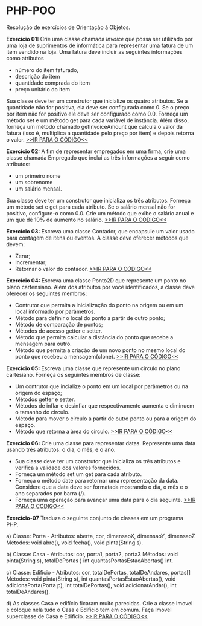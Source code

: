 # PHP-POO

Resolução de exercícios de Orientação à Objetos.

**Exercício 01:** Crie uma classe chamada *Invoice* que possa ser utilizado por uma loja de suprimentos de informática para representar uma fatura de um item vendido na loja. Uma fatura deve incluir as seguintes informações como atributos

* número do item faturado,
* descrição do item
* quantidade comprada do item
* preço unitário do item

Sua classe deve ter um construtor que inicialize os quatro atributos.
Se a quantidade não for positiva, ela deve ser configurada como 0.
Se o preço por item não for positivo ele deve ser configurado como 0.0.
Forneça um método set e um método get para cada variável de instância.
Além disso, forneça um método chamado getInvoiceAmount que calcula o valor
da fatura (isso é, multiplica a quantidade pelo preço por item) e depois
retorna o valor.
[>>IR PARA O CÓDIGO<<](https://github.com/CaetanoMatheus/php-poo/tree/master/exercicio-01)

**Exercício 02:** A fim de representar empregados em uma firma, crie uma classe chamada Empregado que inclui as três informações a seguir como atributos:
 
 * um primeiro nome
 * um sobrenome
 * um salário mensal.

 Sua classe deve ter um construtor que inicializa os três atributos.
 Forneça um método set e get para cada atributo.
 Se o salário mensal não for positivo, configure-o como 0.0.
 Crie um método que exibe o salário anual e um que dê 10% de aumento no salário.
 [>>IR PARA O CÓDIGO<<](https://github.com/CaetanoMatheus/php-poo/tree/master/exercicio-02)

**Exercício 03:** Escreva uma classe Contador, que encapsule um valor usado para contagem de itens ou eventos. A classe deve oferecer métodos que devem:
* Zerar;
* Incrementar;
* Retornar o valor do contador.
 [>>IR PARA O CÓDIGO<<](https://github.com/CaetanoMatheus/php-poo/tree/master/exercicio-03)

**Exercício 04:** Escreva uma classe Ponto2D que represente um ponto  no plano cartensiano.
Além dos atributos por você identificados, a classe deve oferecer os seguintes membros:
* Contrutor que permita a inicialização do ponto na origem ou em um local informado por parâmetros.
* Método para definir o local do ponto a partir de outro ponto;
* Método de comparação de pontos;
* Métodos de acesso getter e setter.
* Método que permita calcular a distância do ponto que recebe a mensagem para outro.
* Método que permita a criação de um novo ponto no mesmo local do ponto que recebeu a mensagem(clone).
 [>>IR PARA O CÓDIGO<<](https://github.com/CaetanoMatheus/php-poo/tree/master/exercicio-04)

**Exercício 05:** Escreva uma classe que represente um circulo no plano cartesiano.
Forneça os seguintes membros de classe:
* Um contrutor que incialize o ponto em um local por parâmetros ou na origem do espaço;
* Métodos getter e setter.
* Métodos de inflar e desinflar que respectivamente aumenta e diminuem o tamanho do circulo.
* Método para mover o circulo  a partir de outro ponto ou para a origem do espaço.
* Método que retorna a àrea do círculo.
[>>IR PARA O CÓDIGO<<](https://github.com/CaetanoMatheus/php-poo/tree/master/exercicio-05)

**Exercício 06:** Crie uma classe para representar datas. Represente uma data usando três atributos: o dia, o mês, e o ano.
* Sua classe deve ter um construtor que inicializa os três atributos e verifica a validade dos valores fornecidos. 
* Forneça um método set um get para cada atributo. 
* Forneça o método date para retornar uma representação da data. Considere que a data deve ser formatada mostrando o dia, o mês e o ano separados por barra (/). 
* Forneça uma operação para avançar uma data para o dia seguinte.
[>>IR PARA O CÓDIGO<<](https://github.com/CaetanoMatheus/php-poo/tree/master/exercicio-06)

**Exercício-07** Traduza o seguinte conjunto de classes em um programa PHP. 

a) Classe: Porta - Atributos: aberta, cor, dimensaoX, dimensaoY, dimensaoZ Métodos: void abre(), void fecha(), void pinta(String s).

b) Classe: Casa -  Atributos: cor, porta1, porta2, porta3 Métodos: void pinta(String s), totalDePortas ) int quantasPortasEstaoAbertas() int.

c) Classe: Edificio - Atributos: cor, totalDePortas, totalDeAndares, 
portas[] Métodos: void pinta(String s), int quantasPortasEstaoAbertas(), 
void adicionaPorta(Porta p), int totalDePortas(), void adicionarAndar(),
int totalDeAndares().

d) As classes Casa e edifício ficaram muito parecidas. 
Crie a classe Imovel e coloque nela tudo o Casa e Edificio tem em comum. 
Faça Imovel superclasse de Casa e Edificio. 
[>>IR PARA O CÓDIGO<<](https://github.com/CaetanoMatheus/php-poo/tree/master/exercicio-07)


